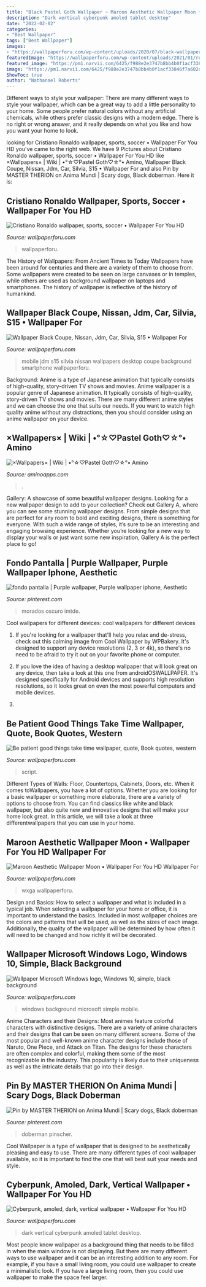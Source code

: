 ```yaml
---
title: "Black Pastel Goth Wallpaper ~ Maroon Aesthetic Wallpaper Moon • Wallpaper For You Hd Wallpaper For"
description: "Dark vertical cyberpunk amoled tablet desktop"
date: "2022-02-02"
categories:
- "Best Wallpaper"
tags: ["Best Wallpaper"]
images:
- "https://wallpaperforu.com/wp-content/uploads/2020/07/black-wallpaper-20072315091581080x1920.jpg"
featuredImage: "https://wallpaperforu.com/wp-content/uploads/2021/01/ronaldo-wallpaper-21013022263829938x1668.jpg"
featured_image: "https://pm1.narvii.com/6425/f988e2e3747b8bb4b0f1acf33846f7a602dde5bb_hq.jpg"
image: "https://pm1.narvii.com/6425/f988e2e3747b8bb4b0f1acf33846f7a602dde5bb_hq.jpg"
ShowToc: true
author: "Nathanael Roberts"
---
```



Different ways to style your wallpaper:
There are many different ways to style your wallpaper, which can be a great way to add a little personality to your home. Some people prefer natural colors without any artificial chemicals, while others prefer classic designs with a modern edge. There is no right or wrong answer, and it really depends on what you like and how you want your home to look.

	

		
looking for Cristiano Ronaldo wallpaper, sports, soccer • Wallpaper For You HD you've came to the right web. We have 9 Pictures about Cristiano Ronaldo wallpaper, sports, soccer • Wallpaper For You HD like ×Wallpapers× | Wiki | •°☆♡Pastel Goth♡☆°• Amino, Wallpaper Black Coupe, Nissan, Jdm, Car, Silvia, S15 • Wallpaper For and also Pin by MASTER THERION on Anima Mundi | Scary dogs, Black doberman. Here it is:
		
    
## Cristiano Ronaldo Wallpaper, Sports, Soccer • Wallpaper For You HD

<img loading=lazy src="https://wallpaperforu.com/wp-content/uploads/2021/01/ronaldo-wallpaper-21013022263829938x1668.jpg" onerror="this.onerror=null;this.src='https://tse2.mm.bing.net/th?id=OIP.EIy7O9oErTtJTEZ01rUeuQHaNK&amp;pid=15.1';" alt="Cristiano Ronaldo wallpaper, sports, soccer • Wallpaper For You HD">

_Source: wallpaperforu.com_

>wallpaperforu. 

	

The History of Wallpapers: From Ancient Times to Today
Wallpapers have been around for centuries and there are a variety of them to choose from. Some wallpapers were created to be seen on large canvases or in temples, while others are used as background wallpaper on laptops and smartphones. The history of wallpaper is reflective of the history of humankind.

    
## Wallpaper Black Coupe, Nissan, Jdm, Car, Silvia, S15 • Wallpaper For

<img loading=lazy src="https://wallpaperforu.com/wp-content/uploads/2021/02/Wallpaper-Black-Coupe-Nissan-Jdm-Car-Silvia-S15-Mode47480x800.jpg" onerror="this.onerror=null;this.src='https://tse3.mm.bing.net/th?id=OIP.RGjkjyihBM1EfjqFFwA1cAHaMW&amp;pid=15.1';" alt="Wallpaper Black Coupe, Nissan, Jdm, Car, Silvia, S15 • Wallpaper For">

_Source: wallpaperforu.com_

>mobile jdm s15 silvia nissan wallpapers desktop coupe background smartphone wallpaperforu. 

	

Background: Anime is a type of Japanese animation that typically consists of high-quality, story-driven TV shows and movies.
Anime wallpaper is a popular genre of Japanese animation. It typically consists of high-quality, story-driven TV shows and movies. There are many different anime styles and we can choose the one that suits our needs. If you want to watch high quality anime without any distractions, then you should consider using an anime wallpaper on your device.

    
## ×Wallpapers× | Wiki | •°☆♡Pastel Goth♡☆°• Amino

<img loading=lazy src="https://pm1.narvii.com/6425/f988e2e3747b8bb4b0f1acf33846f7a602dde5bb_hq.jpg" onerror="this.onerror=null;this.src='https://tse2.mm.bing.net/th?id=OIP.jpNQkG73jddJTa3k3wSmSAAAAA&amp;pid=15.1';" alt="×Wallpapers× | Wiki | •°☆♡Pastel Goth♡☆°• Amino">

_Source: aminoapps.com_

>. 

	

Gallery: A showcase of some beautiful wallpaper designs.
Looking for a new wallpaper design to add to your collection? Check out Gallery A, where you can see some stunning wallpaper designs. From simple designs that are perfect for any room to bold and exciting designs, there is something for everyone. With such a wide range of styles, it’s sure to be an interesting and engaging browsing experience. Whether you’re looking for a new way to display your walls or just want some new inspiration, Gallery A is the perfect place to go!





	
	
    
## Fondo Pantalla | Purple Wallpaper, Purple Wallpaper Iphone, Aesthetic

<img loading=lazy src="https://i.pinimg.com/736x/09/ce/29/09ce2956dfef8a4ec327649c5f920514.jpg" onerror="this.onerror=null;this.src='https://tse1.mm.bing.net/th?id=OIP.1lxZLk-qK4o-tmCpvnRvlwHaN4&amp;pid=15.1';" alt="fondo pantalla | Purple wallpaper, Purple wallpaper iphone, Aesthetic">

_Source: pinterest.com_

>morados oscuro imtde. 

	

Cool wallpapers for different devices:
cool wallpapers for different devices 

1. If you're looking for a wallpaper that'll help you relax and de-stress, check out this calming image from Cool Wallpaper by WPBakery. It's designed to support any device resolutions (2, 3 or 4k), so there's no need to be afraid to try it out on your favorite phone or computer.

2. If you love the idea of having a desktop wallpaper that will look great on any device, then take a look at this one from androidOSWALLPAPER. It's designed specifically for Android devices and supports high resolution resolutions, so it looks great on even the most powerful computers and mobile devices.

3.

    
## Be Patient Good Things Take Time Wallpaper, Quote, Book Quotes, Western

<img loading=lazy src="https://wallpaperforu.com/wp-content/uploads/2020/08/quote-wallpaper-20082018081841440x2560.jpg" onerror="this.onerror=null;this.src='https://tse1.mm.bing.net/th?id=OIP.SLsZu304CbNus30MH44mAwHaNK&amp;pid=15.1';" alt="Be patient good things take time wallpaper, quote, Book quotes, western">

_Source: wallpaperforu.com_

>script. 

	

Different Types of Walls: Floor, Countertops, Cabinets, Doors, etc.
When it comes toWallpapers, you have a lot of options. Whether you are looking for a basic wallpaper or something more elaborate, there are a variety of options to choose from. You can find classics like white and black wallpaper, but also quite new and innovative designs that will make your home look great. In this article, we will take a look at three differentwallpapers that you can use in your home.

    
## Maroon Aesthetic Wallpaper Moon • Wallpaper For You HD Wallpaper For

<img loading=lazy src="https://wallpaperforu.com/wp-content/uploads/2021/04/Maroon-Aesthetic-Wallpapers6540x960.jpg" onerror="this.onerror=null;this.src='https://tse3.mm.bing.net/th?id=OIP.UCQ-HsdVk9Gnaq5NfcIEVQHaNK&amp;pid=15.1';" alt="Maroon Aesthetic Wallpaper Moon • Wallpaper For You HD Wallpaper For">

_Source: wallpaperforu.com_

>wxga wallpaperforu. 

	

Design and Basics: How to select a wallpaper and what is included in a typical job.
When selecting a wallpaper for your home or office, it is important to understand the basics. Included in most wallpaper choices are the colors and patterns that will be used, as well as the sizes of each image. Additionally, the quality of the wallpaper will be determined by how often it will need to be changed and how richly it will be decorated.

    
## Wallpaper Microsoft Windows Logo, Windows 10, Simple, Black Background

<img loading=lazy src="https://wallpaperforu.com/wp-content/uploads/2020/07/black-wallpaper-20072315091581080x1920.jpg" onerror="this.onerror=null;this.src='https://tse2.mm.bing.net/th?id=OIP.coXHFYVSHfSqqUuVFW-f3AHaNK&amp;pid=15.1';" alt="Wallpaper Microsoft Windows logo, Windows 10, simple, black background">

_Source: wallpaperforu.com_

>windows background microsoft simple mobile. 

	

Anime Characters and their Designs: Most animes feature colorful characters with distinctive designs.
There are a variety of anime characters and their designs that can be seen on many different screens. Some of the most popular and well-known anime character designs include those of Naruto, One Piece, and Attack on Titan. The designs for these characters are often complex and colorful, making them some of the most recognizable in the industry. This popularity is likely due to their uniqueness as well as the intricate details that go into their design.

    
## Pin By MASTER THERION On Anima Mundi | Scary Dogs, Black Doberman

<img loading=lazy src="https://i.pinimg.com/736x/4f/32/03/4f3203ad1d7d22909cf19a86dae176cc.jpg" onerror="this.onerror=null;this.src='https://tse4.mm.bing.net/th?id=OIP.tnkaBsTIIFOZ3z1WMiKuBAHaJ5&amp;pid=15.1';" alt="Pin by MASTER THERION on Anima Mundi | Scary dogs, Black doberman">

_Source: pinterest.com_

>doberman pinscher. 

	

Cool Wallpaper is a type of wallpaper that is designed to be aesthetically pleasing and easy to use. There are many different types of cool wallpaper available, so it is important to find the one that will best suit your needs and style.

    
## Cyberpunk, Amoled, Dark, Vertical Wallpaper • Wallpaper For You HD

<img loading=lazy src="https://wallpaperforu.com/wp-content/uploads/2020/07/dark-wallpaper-200728132256251350x2400.jpg" onerror="this.onerror=null;this.src='https://tse1.mm.bing.net/th?id=OIP.3scaZIxW35wnIWtgNl_oTwHaNK&amp;pid=15.1';" alt="Cyberpunk, amoled, dark, vertical wallpaper • Wallpaper For You HD">

_Source: wallpaperforu.com_

>dark vertical cyberpunk amoled tablet desktop. 

	

Most people know wallpaper as a background thing that needs to be filled in when the main window is not displaying. But there are many different ways to use wallpaper and it can be an interesting addition to any room. For example, if you have a small living room, you could use wallpaper to create a minimalistic look. If you have a large living room, then you could use wallpaper to make the space feel larger.


